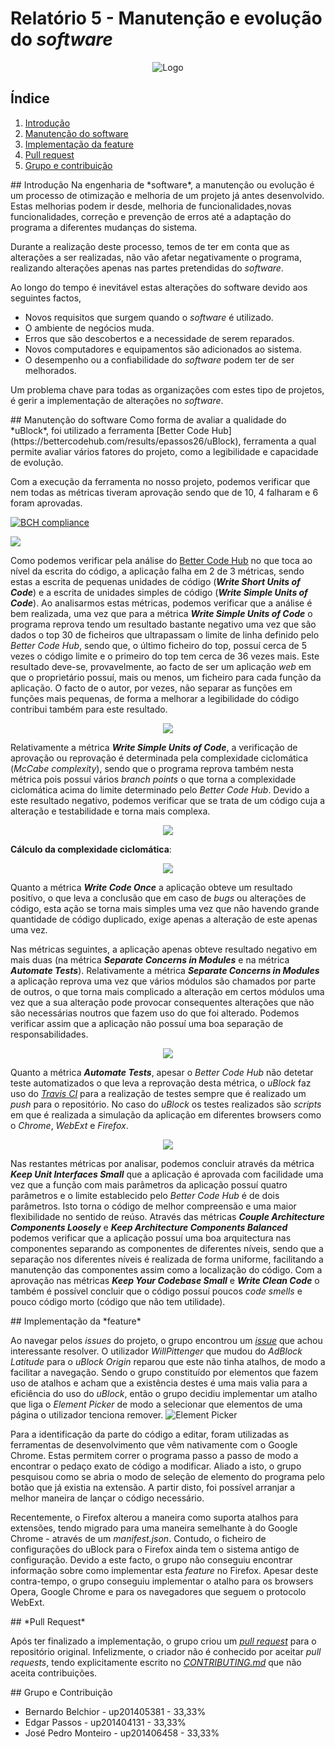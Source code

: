# Relatório 5 - Manutenção e evolução do *software*

<p align="center">
<img src="../doc/img/icon38@2x.png" alt="Logo" aligne="center">
</p>

## Índice
1. [Introdução](#introducao)
1. [Manutenção do software](#manutencao)
1. [Implementação da feature](#implementacao)
1. [Pull request](#pull)
1. [Grupo e contribuição](#grupo_contribuicao)

<a name="introducao"/>
## Introdução
Na engenharia de *software*, a manutenção ou evolução é um processo de otimização e melhoria de um projeto já antes desenvolvido. Estas melhorias podem ir desde, melhoria de funcionalidades,novas funcionalidades, correção e prevenção de erros até a adaptação do programa a diferentes mudanças do sistema.

Durante a realização deste processo, temos de ter em conta que as alterações a ser realizadas, não vão afetar negativamente o programa, realizando alterações apenas nas partes pretendidas do *software*.

Ao longo do tempo é inevitável estas alterações do software devido aos seguintes factos,
* Novos requisitos que surgem quando o *software* é utilizado.
* O ambiente de negócios muda.
* Erros que são descobertos e a necessidade de serem reparados.
* Novos computadores e equipamentos são adicionados ao sistema.
* O desempenho ou a confiabilidade do *software* podem ter de ser melhorados.

Um problema chave para todas as organizações com estes tipo de projetos, é gerir a implementação de alterações no *software*.

<a name="manutencao"/>
## Manutenção do software
Como forma de avaliar a qualidade do *uBlock*, foi utilizado a ferramenta [Better Code Hub](https://bettercodehub.com/results/epassos26/uBlock), ferramenta a qual permite avaliar vários fatores do projeto, como a legibilidade e capacidade de evolução.

Com a execução da ferramenta no nosso projeto, podemos verificar que nem todas as métricas tiveram aprovação sendo que de 10, 4 falharam e 6 foram aprovadas.

[![BCH compliance](https://bettercodehub.com/edge/badge/epassos26/uBlock)](https://bettercodehub.com)

<img src="images/better_code_hub_general.png"/>

Como podemos verificar pela análise do [Better Code Hub](https://bettercodehub.com/results/epassos26/uBlock) no que toca ao nível da escrita do código, a aplicação falha em 2 de 3 métricas, sendo estas a escrita de pequenas unidades de código (***Write Short Units of Code***) e a escrita de unidades simples de código (***Write Simple Units of Code***). Ao analisarmos estas métricas, podemos verificar que a análise é bem realizada, uma vez que para a métrica ***Write Simple Units of Code*** o programa reprova tendo um resultado bastante negativo uma vez que são dados o top 30 de ficheiros que ultrapassam o limite de linha definido pelo *Better Code Hub*, sendo que, o último ficheiro do top, possuí cerca de 5 vezes o código limite e o primeiro do top tem cerca de 36 vezes mais. Este resultado deve-se, provavelmente, ao facto de ser um aplicação *web* em que o proprietário possuí, mais ou menos, um ficheiro para cada função da aplicação. O facto de o autor, por vezes, não separar as funções em funções mais pequenas, de forma a melhorar a legibilidade do código contribui também para este resultado.

<p align="center">
<img src="images/write_short_units.png"/>
</p>

Relativamente a métrica ***Write Simple Units of Code***, a verificação de aprovação ou reprovação é determinada pela complexidade ciclomática (*McCabe complexity*), sendo que o programa reprova também nesta métrica pois possuí vários *branch points* o que torna a complexidade ciclomática acima do limite determinado pelo *Better Code Hub*. Devido a este resultado negativo, podemos verificar que se trata de um código cuja a alteração e testabilidade e torna mais complexa.

<p align="center">
<img src="images/write_simple_units.png"/>
</p>

**Cálculo da complexidade ciclomática**:

<p align="center">
<img src="images/McCabe_complexity.png"/>
</p>

Quanto a métrica ***Write Code Once*** a aplicação obteve um resultado positívo, o que leva a conclusão que em caso de *bugs* ou alterações de código, esta ação se torna mais simples uma vez que não havendo grande quantidade de código duplicado, exige apenas a alteração de este apenas uma vez.

Nas métricas seguintes, a aplicação apenas obteve resultado negativo em mais duas (na métrica ***Separate Concerns in Modules*** e na métrica ***Automate Tests***). Relativamente a métrica ***Separate Concerns in Modules*** a aplicação reprova uma vez que vários módulos são chamados por parte de outros,
o que torna mais complicado a alteração em certos módulos uma vez que a sua alteração pode provocar consequentes alterações que não são necessárias noutros que fazem uso do que foi alterado. Podemos verificar assim que a aplicação não possuí uma boa separação de responsabilidades.

<p align="center">
<img src="images/separate_concerns.png"/>
</p>

Quanto a métrica ***Automate Tests***, apesar o *Better Code Hub* não detetar teste automatizados o que leva a reprovação desta métrica, o *uBlock* faz uso do [*Travis CI*](https://travis-ci.org/) para a realização de testes sempre que é realizado um *push* para o repositório. No caso do *uBlock* os testes realizados são *scripts* em que é realizada a simulação da aplicação em diferentes browsers como o *Chrome*, *WebExt* e *Firefox*.

<p align="center">
<img src="images/automatetests.png"/>
</p>

Nas restantes métricas por analisar, podemos concluir através da métrica ***Keep Unit Interfaces Small*** que a aplicação é aprovada com facilidade uma vez que a função com mais parâmetros da aplicação possuí quatro parâmetros e o limite establecido pelo *Better Code Hub* é de dois parâmetros. Isto torna o código de melhor compreensão e uma maior flexibilidade no sentido de reúso. Através das métricas ***Couple Architecture Components Loosely*** e ***Keep Architecture Components Balanced*** podemos verificar que a aplicação possuí uma boa arquitectura nas componentes separando as componentes de diferentes níveis, sendo que a separação nos diferentes níveis é realizada de forma uniforme, facilitando a manutenção das componentes assim como a localização do código. Com a aprovação nas métricas ***Keep Your Codebase Small*** e ***Write Clean Code*** o também é possível concluir que o código possuí poucos *code smells* e pouco código morto (código que não tem utilidade).

<a name="implementacao"/>
## Implementação da *feature*

Ao navegar pelos *issues* do projeto, o grupo encontrou um [*issue*](https://github.com/gorhill/uBlock/issues/2224) que achou interessante resolver.
O utilizador *WillPittenger* que mudou do *AdBlock Latitude* para o *uBlock Origin* reparou que este não tinha atalhos, de modo a facilitar a navegação. Sendo o grupo constituído por elementos que fazem uso de atalhos e acham que a existência destes é uma mais valia para a eficiência do uso do *uBlock*, então o grupo decidiu implementar um atalho que liga o *Element Picker* de modo a selecionar que elementos de uma página o utilizador tenciona remover.
![*Element Picker*](images/element-picker.png)

Para a identificação da parte do código a editar, foram utilizadas as ferramentas de desenvolvimento que vêm nativamente com o Google Chrome. Estas permitem correr o programa passo a passo de modo a encontrar o pedaço exato de código a modificar. Aliado a isto, o grupo pesquisou como se abria o modo de seleção de elemento do programa pelo botão que já existia na extensão. A partir disto, foi possível arranjar a melhor maneira de lançar o código necessário.

Recentemente, o Firefox alterou a maneira como suporta atalhos para extensões, tendo migrado para uma maneira semelhante à do Google Chrome - através de um *manifest.json*.
Contudo, o ficheiro de configurações do uBlock para o Firefox ainda tem o sistema antigo de configuração. Devido a este facto, o grupo não conseguiu encontrar informação sobre como implementar esta *feature* no Firefox.
Apesar deste contra-tempo, o grupo conseguiu implementar o atalho para os browsers Opera, Google Chrome e para os navegadores que seguem o protocolo WebExt.

<a name="pull"/>
## *Pull Request*

Após ter finalizado a implementação, o grupo criou um [*pull request*](https://github.com/gorhill/uBlock/pull/2251) para o repositório original.
Infelizmente, o criador não é conhecido por aceitar *pull requests*, tendo explicitamente escrito no [*CONTRIBUTING.md*](https://github.com/gorhill/uBlock/blob/master/CONTRIBUTING.md) que não aceita contribuições.

<a name="grupo_contribuicao"/>
## Grupo e Contribuição

* Bernardo Belchior - up201405381 - 33,33%
* Edgar Passos - up201404131 - 33,33%
* José Pedro Monteiro - up201406458 - 33,33%
